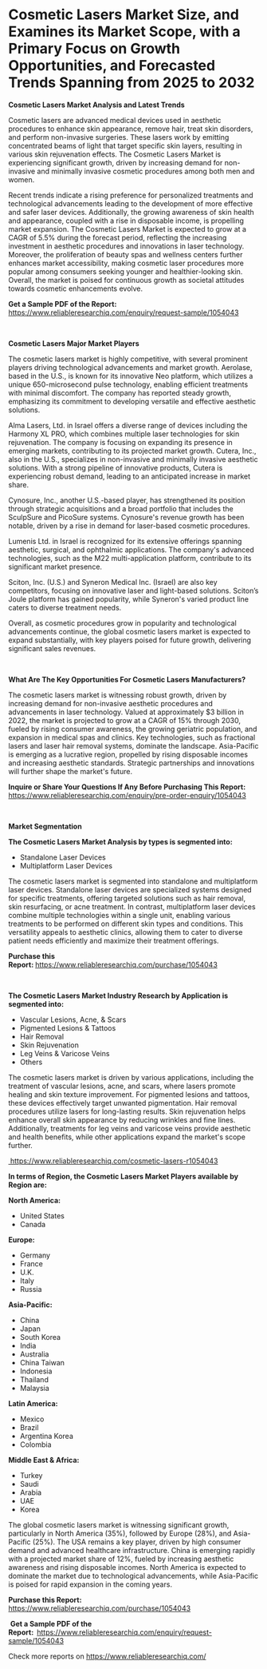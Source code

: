 <p><h1>Cosmetic Lasers Market Size, and Examines its Market Scope, with a Primary Focus on Growth Opportunities, and Forecasted Trends Spanning from 2025 to 2032</h1></p><p><strong>Cosmetic Lasers Market Analysis and Latest Trends</strong></p>
<p><p>Cosmetic lasers are advanced medical devices used in aesthetic procedures to enhance skin appearance, remove hair, treat skin disorders, and perform non-invasive surgeries. These lasers work by emitting concentrated beams of light that target specific skin layers, resulting in various skin rejuvenation effects. The Cosmetic Lasers Market is experiencing significant growth, driven by increasing demand for non-invasive and minimally invasive cosmetic procedures among both men and women. </p><p>Recent trends indicate a rising preference for personalized treatments and technological advancements leading to the development of more effective and safer laser devices. Additionally, the growing awareness of skin health and appearance, coupled with a rise in disposable income, is propelling market expansion. The Cosmetic Lasers Market is expected to grow at a CAGR of 5.5% during the forecast period, reflecting the increasing investment in aesthetic procedures and innovations in laser technology. Moreover, the proliferation of beauty spas and wellness centers further enhances market accessibility, making cosmetic laser procedures more popular among consumers seeking younger and healthier-looking skin. Overall, the market is poised for continuous growth as societal attitudes towards cosmetic enhancements evolve.</p></p>
<p><strong>Get a Sample PDF of the Report:&nbsp;</strong> <a href="https://www.reliableresearchiq.com/enquiry/request-sample/1054043?utm_campaign=3441&utm_medium=2&utm_source=Github&utm_content=ia&utm_term=04042025&utm_id=cosmetic-lasers">https://www.reliableresearchiq.com/enquiry/request-sample/1054043</a></p>
<p>&nbsp;</p>
<p><strong>Cosmetic Lasers Major Market Players</strong></p>
<p><p>The cosmetic lasers market is highly competitive, with several prominent players driving technological advancements and market growth. Aerolase, based in the U.S., is known for its innovative Neo platform, which utilizes a unique 650-microsecond pulse technology, enabling efficient treatments with minimal discomfort. The company has reported steady growth, emphasizing its commitment to developing versatile and effective aesthetic solutions.</p><p>Alma Lasers, Ltd. in Israel offers a diverse range of devices including the Harmony XL PRO, which combines multiple laser technologies for skin rejuvenation. The company is focusing on expanding its presence in emerging markets, contributing to its projected market growth. Cutera, Inc., also in the U.S., specializes in non-invasive and minimally invasive aesthetic solutions. With a strong pipeline of innovative products, Cutera is experiencing robust demand, leading to an anticipated increase in market share.</p><p>Cynosure, Inc., another U.S.-based player, has strengthened its position through strategic acquisitions and a broad portfolio that includes the SculpSure and PicoSure systems. Cynosure's revenue growth has been notable, driven by a rise in demand for laser-based cosmetic procedures. </p><p>Lumenis Ltd. in Israel is recognized for its extensive offerings spanning aesthetic, surgical, and ophthalmic applications. The company's advanced technologies, such as the M22 multi-application platform, contribute to its significant market presence.</p><p>Sciton, Inc. (U.S.) and Syneron Medical Inc. (Israel) are also key competitors, focusing on innovative laser and light-based solutions. Sciton’s Joule platform has gained popularity, while Syneron's varied product line caters to diverse treatment needs.</p><p>Overall, as cosmetic procedures grow in popularity and technological advancements continue, the global cosmetic lasers market is expected to expand substantially, with key players poised for future growth, delivering significant sales revenues.</p></p>
<p>&nbsp;</p>
<p><strong>What Are The Key Opportunities For Cosmetic Lasers Manufacturers?</strong></p>
<p><p>The cosmetic lasers market is witnessing robust growth, driven by increasing demand for non-invasive aesthetic procedures and advancements in laser technology. Valued at approximately $3 billion in 2022, the market is projected to grow at a CAGR of 15% through 2030, fueled by rising consumer awareness, the growing geriatric population, and expansion in medical spas and clinics. Key technologies, such as fractional lasers and laser hair removal systems, dominate the landscape. Asia-Pacific is emerging as a lucrative region, propelled by rising disposable incomes and increasing aesthetic standards. Strategic partnerships and innovations will further shape the market's future.</p></p>
<p><strong>Inquire or Share Your Questions If Any Before Purchasing This Report:</strong> <a href="https://www.reliableresearchiq.com/enquiry/pre-order-enquiry/1054043?utm_campaign=3441&utm_medium=2&utm_source=Github&utm_content=ia&utm_term=04042025&utm_id=cosmetic-lasers">https://www.reliableresearchiq.com/enquiry/pre-order-enquiry/1054043</a></p>
<p>&nbsp;</p>
<p><strong>Market Segmentation</strong></p>
<p><strong>The Cosmetic Lasers Market Analysis by types is segmented into:</strong></p>
<p><ul><li>Standalone Laser Devices</li><li>Multiplatform Laser Devices</li></ul></p>
<p><p>The cosmetic lasers market is segmented into standalone and multiplatform laser devices. Standalone laser devices are specialized systems designed for specific treatments, offering targeted solutions such as hair removal, skin resurfacing, or acne treatment. In contrast, multiplatform laser devices combine multiple technologies within a single unit, enabling various treatments to be performed on different skin types and conditions. This versatility appeals to aesthetic clinics, allowing them to cater to diverse patient needs efficiently and maximize their treatment offerings.</p></p>
<p><strong>Purchase this Report:&nbsp;</strong><a href="https://www.reliableresearchiq.com/purchase/1054043?utm_campaign=3441&utm_medium=2&utm_source=Github&utm_content=ia&utm_term=04042025&utm_id=cosmetic-lasers">https://www.reliableresearchiq.com/purchase/1054043</a></p>
<p>&nbsp;</p>
<p><strong>The Cosmetic Lasers Market Industry Research by Application is segmented into:</strong></p>
<p><ul><li>Vascular Lesions, Acne, & Scars</li><li>Pigmented Lesions & Tattoos</li><li>Hair Removal</li><li>Skin Rejuvenation</li><li>Leg Veins & Varicose Veins</li><li>Others</li></ul></p>
<p><p>The cosmetic lasers market is driven by various applications, including the treatment of vascular lesions, acne, and scars, where lasers promote healing and skin texture improvement. For pigmented lesions and tattoos, these devices effectively target unwanted pigmentation. Hair removal procedures utilize lasers for long-lasting results. Skin rejuvenation helps enhance overall skin appearance by reducing wrinkles and fine lines. Additionally, treatments for leg veins and varicose veins provide aesthetic and health benefits, while other applications expand the market's scope further.</p></p>
<p><a href="https://www.reliableresearchiq.com/cosmetic-lasers-r1054043?utm_campaign=3441&utm_medium=2&utm_source=Github&utm_content=ia&utm_term=04042025&utm_id=cosmetic-lasers">&nbsp;https://www.reliableresearchiq.com/cosmetic-lasers-r1054043</a></p>
<p><strong>In terms of Region, the Cosmetic Lasers Market Players available by Region are:</strong></p>
<p>
    <p> <strong> North America: </strong>
        <ul>
            <li>United States</li>
            <li>Canada</li>
        </ul>
        </p> 
    <p> <strong> Europe: </strong>
        <ul>
            <li>Germany</li>
            <li>France</li>
            <li>U.K.</li>
            <li>Italy</li>
            <li>Russia</li>
        </ul>
        </p> 
    <p> <strong> Asia-Pacific: </strong>
        <ul>
            <li>China</li>
            <li>Japan</li>
            <li>South Korea</li>
            <li>India</li>
            <li>Australia</li>
            <li>China Taiwan</li>
            <li>Indonesia</li>
            <li>Thailand</li>
            <li>Malaysia</li>
        </ul>
        </p> 
    <p> <strong> Latin America: </strong>
        <ul>
            <li>Mexico</li>
            <li>Brazil</li>
            <li>Argentina Korea</li>
            <li>Colombia</li>
        </ul>
        </p> 
    <p> <strong> Middle East & Africa: </strong>
        <ul>
            <li>Turkey</li>
            <li>Saudi</li>
            <li>Arabia</li>
            <li>UAE</li>
            <li>Korea</li>
        </ul>
    </p>
    </p>
<p><p>The global cosmetic lasers market is witnessing significant growth, particularly in North America (35%), followed by Europe (28%), and Asia-Pacific (25%). The USA remains a key player, driven by high consumer demand and advanced healthcare infrastructure. China is emerging rapidly with a projected market share of 12%, fueled by increasing aesthetic awareness and rising disposable incomes. North America is expected to dominate the market due to technological advancements, while Asia-Pacific is poised for rapid expansion in the coming years.</p></p>
<p><strong>Purchase this Report: </strong><a href="https://www.reliableresearchiq.com/purchase/1054043?utm_campaign=3441&utm_medium=2&utm_source=Github&utm_content=ia&utm_term=04042025&utm_id=cosmetic-lasers">https://www.reliableresearchiq.com/purchase/1054043</a></p>
<p>&nbsp;<strong>Get a Sample PDF of the Report:&nbsp;&nbsp;</strong><a href="https://www.reliableresearchiq.com/enquiry/request-sample/1054043?utm_campaign=3441&utm_medium=2&utm_source=Github&utm_content=ia&utm_term=04042025&utm_id=cosmetic-lasers">https://www.reliableresearchiq.com/enquiry/request-sample/1054043</a></p>
<p><strong></strong></p>
<p>Check more reports on <a href="https://www.reliableresearchiq.com/?utm_campaign=3441&utm_medium=2&utm_source=Github&utm_content=ia&utm_term=04042025&utm_id=cosmetic-lasers">https://www.reliableresearchiq.com/</a></p>